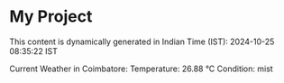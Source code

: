 # My Project

This content is dynamically generated in Indian Time (IST): 2024-10-25 08:35:22 IST


Current Weather in Coimbatore:
Temperature: 26.88 °C
Condition: mist
